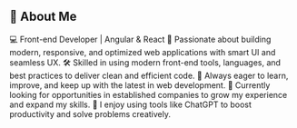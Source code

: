 ## 🚀 About Me
💻 Front-end Developer | Angular & React
🎯 Passionate about building modern, responsive, and optimized web applications with smart UI and seamless UX.
🛠️ Skilled in using modern front-end tools, languages, and best practices to deliver clean and efficient code.
🚀 Always eager to learn, improve, and keep up with the latest in web development.
🌱 Currently looking for opportunities in established companies to grow my experience and expand my skills.
🤖 I enjoy using tools like ChatGPT to boost productivity and solve problems creatively.
